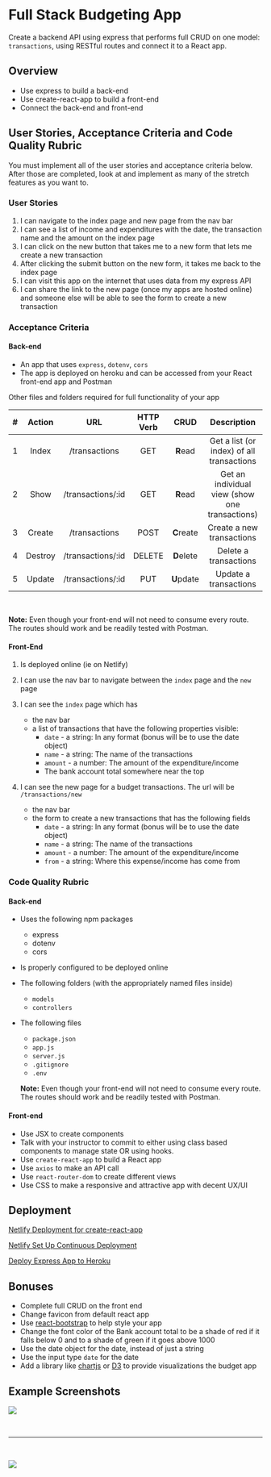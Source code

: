 # Full Stack Budgeting App

Create a backend API using express that performs full CRUD on one model: `transactions`, using RESTful routes and connect it to a React app.

## Overview

- Use express to build a back-end
- Use create-react-app to build a front-end
- Connect the back-end and front-end

## User Stories, Acceptance Criteria and Code Quality Rubric

You must implement all of the user stories and acceptance criteria below. After those are completed, look at and implement as many of the stretch features as you want to.

### User Stories

1. I can navigate to the index page and new page from the nav bar
1. I can see a list of income and expenditures with the date, the transaction name and the amount on the index page
1. I can click on the new button that takes me to a new form that lets me create a new transaction
1. After clicking the submit button on the new form, it takes me back to the index page
1. I can visit this app on the internet that uses data from my express API
1. I can share the link to the new page (once my apps are hosted online) and someone else will be able to see the form to create a new transaction

### Acceptance Criteria

#### Back-end

- An app that uses `express`, `dotenv`, `cors`
- The app is deployed on heroku and can be accessed from your React front-end app and Postman

Other files and folders required for full functionality of your app

|  #  | Action  |        URL        | HTTP Verb |    CRUD    |                  Description                   |
| :-: | :-----: | :---------------: | :-------: | :--------: | :--------------------------------------------: |
|  1  |  Index  |   /transactions   |    GET    |  **R**ead  |   Get a list (or index) of all transactions    |
|  2  |  Show   | /transactions/:id |    GET    |  **R**ead  | Get an individual view (show one transactions) |
|  3  | Create  |   /transactions   |   POST    | **C**reate |           Create a new transactions            |
|  4  | Destroy | /transactions/:id |  DELETE   | **D**elete |             Delete a transactions              |
|  5  | Update  | /transactions/:id |    PUT    | **U**pdate |             Update a transactions              |

<br />

**Note:** Even though your front-end will not need to consume every route. The routes should work and be readily tested with Postman.

#### Front-End

1. Is deployed online (ie on Netlify)
1. I can use the nav bar to navigate between the `index` page and the `new` page
1. I can see the `index` page which has

   - the nav bar
   - a list of transactions that have the following properties visible:
     - `date` - a string: In any format (bonus will be to use the date object)
     - `name` - a string: The name of the transactions
     - `amount` - a number: The amount of the expenditure/income
     - The bank account total somewhere near the top

1. I can see the new page for a budget transactions. The url will be `/transactions/new`
   - the nav bar
   - the form to create a new transactions that has the following fields
     - `date` - a string: In any format (bonus will be to use the date object)
     - `name` - a string: The name of the transactions
     - `amount` - a number: The amount of the expenditure/income
     - `from` - a string: Where this expense/income has come from

### Code Quality Rubric

#### Back-end

- Uses the following npm packages

  - express
  - dotenv
  - cors

- Is properly configured to be deployed online

- The following folders (with the appropriately named files inside)
  - `models`
  - `controllers`
- The following files

  - `package.json`
  - `app.js`
  - `server.js`
  - `.gitignore`
  - `.env`

  **Note:** Even though your front-end will not need to consume every route. The routes should work and be readily tested with Postman.

#### Front-end

- Use JSX to create components
- Talk with your instructor to commit to either using class based components to manage state OR using hooks.
- Use `create-react-app` to build a React app
- Use `axios` to make an API call
- Use `react-router-dom` to create different views
- Use CSS to make a responsive and attractive app with decent UX/UI

## Deployment

[Netlify Deployment for create-react-app](./netlify-cra.md)

[Netlify Set Up Continuous Deployment](https://github.com/joinpursuit/Netlify-CRA-Cont-Deploy-Guide)

[Deploy Express App to Heroku](./heroku-deployment.md)

## Bonuses

- Complete full CRUD on the front end
- Change favicon from default react app
- Use [react-bootstrap](https://react-bootstrap.github.io) to help style your app
- Change the font color of the Bank account total to be a shade of red if it falls below 0 and to a shade of green if it goes above 1000
- Use the date object for the date, instead of just a string
- Use the input type `date` for the date
- Add a library like [chartjs](https://www.chartjs.org) or [D3](https://www.chartjs.org) to provide visualizations the budget app

## Example Screenshots

![](./assets/index-page.png)

<br />
<hr />
<br />

![](./assets/new-page.png)
